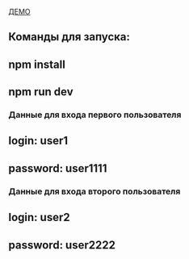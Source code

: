 [ДЕМО](https://calm-inlet-15460.herokuapp.com/)

## Команды для запуска:

## npm install

## npm run dev

### Данные для входа первого пользователя

## login: user1
## password: user1111

### Данные для входа второго пользователя

## login:  user2
## password: user2222
